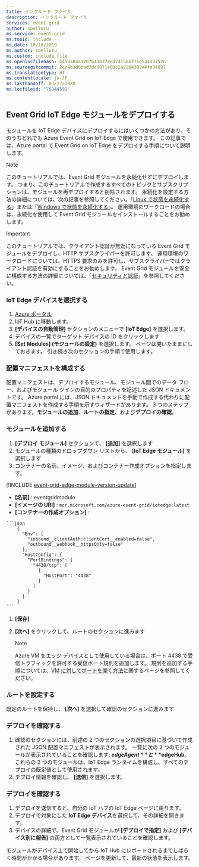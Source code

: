 ```yaml
---
title: インクルード ファイル
description: インクルード ファイル
services: event-grid
author: spelluru
ms.service: event-grid
ms.topic: include
ms.date: 10/10/2019
ms.author: spelluru
ms.custom: include file
ms.openlocfilehash: b453a04a170764a037eed7415eaf71e5a4d37526
ms.sourcegitcommit: 2ec4b3d0bad7dc0071400c2a2264399e4fe34897
ms.translationtype: HT
ms.contentlocale: ja-JP
ms.lasthandoff: 03/27/2020
ms.locfileid: "76844592"
---
```

## <a name="deploy-event-grid-iot-edge-module"></a>Event Grid IoT Edge モジュールをデプロイする

モジュールを IoT Edge デバイスにデプロイするにはいくつかの方法があり、そのうちどれでも Azure Event Grid on IoT Edge で使用できます。 この記事では、Azure portal で Event Grid on IoT Edge をデプロイする手順について説明します。

>[!NOTE]
> このチュートリアルでは、Event Grid モジュールを永続化せずにデプロイします。 つまり、このチュートリアルで作成するすべてのトピックとサブスクリプションは、モジュールを再デプロイすると削除されます。 永続化を設定する方法の詳細については、次の記事を参照してください。「[Linux で状態を永続化する](../articles/event-grid/edge/persist-state-linux.md)」または「[Windows で状態を永続化する](../articles/event-grid/edge/persist-state-windows.md)」。 運用環境のワークロードの場合は、永続化を使用して Event Grid モジュールをインストールすることをお勧めします。

>[!IMPORTANT]
> このチュートリアルでは、クライアント認証が無効になっている Event Grid モジュールをデプロイし、HTTP サブスクライバーを許可します。 運用環境のワークロードについては、HTTPS 要求のみを許可し、サブスクライバーではクライアント認証を有効にすることをお勧めします。 Event Grid モジュールを安全に構成する方法の詳細については、「[セキュリティと認証](../articles/event-grid/edge/security-authentication.md)」を参照してください。
 
### <a name="select-your-iot-edge-device"></a>IoT Edge デバイスを選択する

1. [Azure ポータル](https://portal.azure.com)
1. IoT Hub に移動します。
1. **[デバイスの自動管理]** セクションのメニューで **[IoT Edge]** を選択します。 
1. デバイスの一覧でターゲット デバイスの ID をクリックします
1. **[Set Modules] \(モジュールの設定)** を選択します。 ページは開いたままにしておきます。 引き続き次のセクションの手順で使用します。

### <a name="configure-a-deployment-manifest"></a>配置マニフェストを構成する

配置マニフェストは、デプロイするモジュール、モジュール間でのデータ フロー、およびモジュール ツインの目的のプロパティを記述した JSON ドキュメントです。 Azure portal には、JSON ドキュメントを手動で作成する代わりに配置マニフェストを作成する手順を示すウィザードがあります。  3 つのステップがあります。**モジュールの追加**、**ルートの指定**、および**デプロイの確認**。

### <a name="add-modules"></a>モジュールを追加する

1. **[デプロイ モジュール]** セクションで、 **[追加]** を選択します
1. モジュールの種類のドロップダウン リストから、 **[IoT Edge モジュール]** を選択します
1. コンテナーの名前、イメージ、およびコンテナー作成オプションを指定します。

[!INCLUDE [event-grid-edge-module-version-update](event-grid-edge-module-version-update.md)]

   * **[名前]** : eventgridmodule
   * **[イメージの URI]** : `mcr.microsoft.com/azure-event-grid/iotedge:latest`
   * **[コンテナーの作成オプション]** :

    ```json
        {
          "Env": [
            "inbound__clientAuth:clientCert__enabled=false",
            "outbound__webhook__httpsOnly=false"
          ],
          "HostConfig": {
            "PortBindings": {
              "4438/tcp": [
                {
                  "HostPort": "4438"
                }
              ]
            }
          }
        }
    ```

 1. **[保存]**
 1. **[次へ]** をクリックして、ルートのセクションに進みます

    > [!NOTE]
    > Azure VM をエッジ デバイスとして使用している場合は、ポート 4438 で受信トラフィックを許可する受信ポート規則を追加します。 規則を追加する手順については、[VM に対してポートを開く方法](../articles/virtual-machines/windows/nsg-quickstart-portal.md)に関するページを参照してください。


### <a name="setup-routes"></a>ルートを設定する

 既定のルートを保持し、 **[次へ]** を選択して確認のセクションに進みます

### <a name="review-deployment"></a>デプロイを確認する

1. 確認のセクションには、前述の 2 つのセクションの選択項目に基づいて作成された JSON 配置マニフェストが表示されます。 一覧に次の 2 つのモジュールが表示されていることを確認します: **$edgeAgent** と **$edgeHub**。 これらの 2 つのモジュールは、IoT Edge ランタイムを構成し、すべてのデプロイの既定値として使用されます。
1. デプロイ情報を確認し、 **[送信]** を選択します。

### <a name="verify-your-deployment"></a>デプロイを確認する

1. デプロイを送信すると、自分の IoT ハブの IoT Edge ページに戻ります。
1. デプロイで対象にした **IoT Edge デバイス**を選択して、その詳細を開きます。
1. デバイスの詳細で、Event Grid モジュールが **[デプロイで指定]** および **[デバイス別に報告]** の両方として一覧表示されていることを確認します。

モジュールがデバイス上で開始してから IoT Hub にレポートされるまでしばらく時間がかかる場合があります。 ページを更新して、最新の状態を表示します。